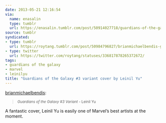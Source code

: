 ```yaml
---
date: 2013-05-21 12:16:54
via:
  name: enasalin
  type: tumblr
  url: https://enasalin.tumblr.com/post/50914027718/guardians-of-the-galaxy-3-variant-leinil-yu
source: tumblr
syndicated:
- type: tumblr
  url: https://roytang.tumblr.com/post/50984796827/brianmichaelbendis-guardians-of-the-galaxy-3
- type: twitter
  url: https://twitter.com/roytang/statuses/336817878265372672/
tags:
- guardians of the galaxy
- marvel
- leinilyu
title: "Guardians of the Galaxy #3 variant cover by Leinil Yu"
---
```


<p><a class="tumblr_blog" href="http://brianmichaelbendis.tumblr.com/post/50965141291/guardians-of-the-galaxy-3-variant-leinil-yu">brianmichaelbendis</a>:</p>
<blockquote>
<p><small><em>Guardians of the Galaxy #3 Variant</em> - Leinil Yu</small></p>
</blockquote>
<p>A fantastic cover, Leinil Yu is easily one of Marvel&rsquo;s best artists at the moment.</p>
